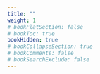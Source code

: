 ```yaml
---
title: ""
weight: 1
# bookFlatSection: false
# bookToc: true
bookHidden: true
# bookCollapseSection: true
# bookComments: false
# bookSearchExclude: false
---
```

